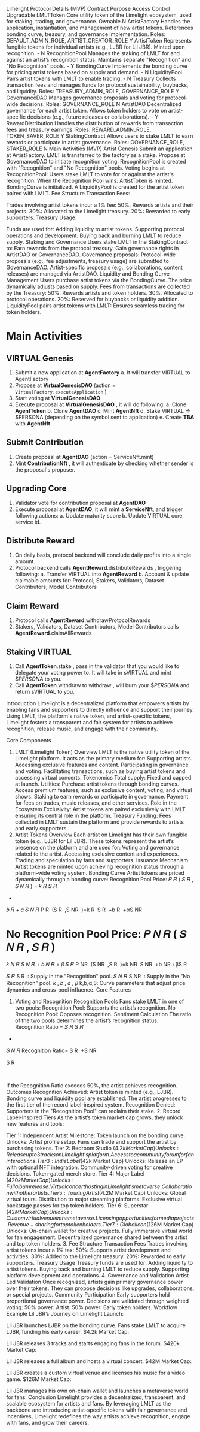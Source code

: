 Limelight Protocol Details (MVP)
Contract	Purpose	Access Control	Upgradable
LMLTToken	Core utility token of the Limelight ecosystem, used for staking, trading, and governance.	Ownable	N
ArtistFactory	Handles the application, instantiation, and management of new artist tokens. References bonding curve, treasury, and governance implementation.	Roles: DEFAULT_ADMIN_ROLE, ARTIST_CREATOR_ROLE	Y
ArtistToken	Represents fungible tokens for individual artists (e.g., LJBR for Lil JBR). Minted upon recognition.	-	N
RecognitionPool	Manages the staking of LMLT for and against an artist’s recognition status. Maintains separate "Recognition" and "No Recognition" pools.	-	Y
BondingCurve	Implements the bonding curve for pricing artist tokens based on supply and demand.	-	N
LiquidityPool	Pairs artist tokens with LMLT to enable trading.	-	N
Treasury	Collects transaction fees and manages funds for protocol sustainability, buybacks, and liquidity.	Roles: TREASURY_ADMIN_ROLE, GOVERNANCE_ROLE	Y
GovernanceDAO	Manages governance proposals and voting for protocol-wide decisions.	Roles: GOVERNANCE_ROLE	N
ArtistDAO	Decentralized governance for each artist token. Allows token holders to vote on artist-specific decisions (e.g., future releases or collaborations).	-	Y
RewardDistribution	Handles the distribution of rewards from transaction fees and treasury earnings.	Roles: REWARD_ADMIN_ROLE, TOKEN_SAVER_ROLE	Y
StakingContract	Allows users to stake LMLT to earn rewards or participate in artist governance.	Roles: GOVERNANCE_ROLE, STAKER_ROLE	N
Main Activities (MVP)
Artist Genesis
Submit an application at ArtistFactory.
LMLT is transferred to the factory as a stake.
Propose at GovernanceDAO to initiate recognition voting.
RecognitionPool is created with "Recognition" and "No Recognition" pools.
Voting begins at RecognitionPool:
Users stake LMLT to vote for or against the artist's recognition.
When the Recognition Pool wins:
ArtistToken is minted.
BondingCurve is initialized.
A LiquidityPool is created for the artist token paired with LMLT.
Fee Structure
Transaction Fees:

Trades involving artist tokens incur a 1% fee:
50%: Rewards artists and their projects.
30%: Allocated to the Limelight treasury.
20%: Rewarded to early supporters.
Treasury Usage:

Funds are used for:
Adding liquidity to artist tokens.
Supporting protocol operations and development.
Buying back and burning LMLT to reduce supply.
Staking and Governance
Users stake LMLT in the StakingContract to:
Earn rewards from the protocol treasury.
Gain governance rights in ArtistDAO or GovernanceDAO.
Governance proposals:
Protocol-wide proposals (e.g., fee adjustments, treasury usage) are submitted to GovernanceDAO.
Artist-specific proposals (e.g., collaborations, content releases) are managed via ArtistDAO.
Liquidity and Bonding Curve Management
Users purchase artist tokens via the BondingCurve.
The price dynamically adjusts based on supply.
Fees from transactions are collected by the Treasury:
50%: Rewards artists and token holders.
30%: Allocated to protocol operations.
20%: Reserved for buybacks or liquidity addition.
LiquidityPool pairs artist tokens with LMLT:
Ensures seamless trading for token holders.

# Main Activities
## VIRTUAL Genesis
1. Submit a new application at **AgentFactory** 
	a. It will transfer VIRTUAL to AgentFactory
2. Propose at **VirtualGenesisDAO** (action = ```VirtualFactory.executeApplication``` )
3. Start voting at **VirtualGenesisDAO**
4. Execute proposal at  **VirtualGenesisDAO**  , it will do following:
	a. Clone **AgentToken**
	b. Clone **AgentDAO**
	c. Mint **AgentNft**
	d. Stake VIRTUAL -> $PERSONA (depending on the symbol sent to application)
	e. Create **TBA** with **AgentNft**
	

## Submit Contribution
1. Create proposal at **AgentDAO** (action = ServiceNft.mint)
2. Mint **ContributionNft** , it will authenticate by checking whether sender is the proposal's proposer.


## Upgrading Core
1. Validator vote for contribution proposal at **AgentDAO**
2. Execute proposal at **AgentDAO**, it will mint a **ServiceNft**, and trigger following actions:
	a. Update maturity score
	b. Update VIRTUAL core service id.


## Distribute Reward
1. On daily basis, protocol backend will conclude daily profits into a single amount.
2. Protocol backend calls **AgentReward**.distributeRewards , triggering following:
	a. Transfer VIRTUAL into **AgentReward** 
	b. Account & update claimable amounts for: Protocol, Stakers, Validators, Dataset Contributors, Model Contributors
	
	
## Claim Reward
1. Protocol calls **AgentReward**.withdrawProtocolRewards
2. Stakers, Validators, Dataset Contributors, Model Contributors calls **AgentReward**.claimAllRewards


## Staking VIRTUAL
1. Call **AgentToken**.stake , pass in the validator that you would like to delegate your voting power to. It will take in sVIRTUAL and mint $*PERSONA* to you.
2. Call **AgentToken**.withdraw to withdraw , will burn your $*PERSONA* and return sVIRTUAL to you.


Introduction
Limelight is a decentralized platform that empowers artists by enabling fans and supporters to directly influence and support their journey. Using LMLT, the platform's native token, and artist-specific tokens, Limelight fosters a transparent and fair system for artists to achieve recognition, release music, and engage with their community.

Core Components
1. LMLT (Limelight Token)
Overview
LMLT is the native utility token of the Limelight platform.
It acts as the primary medium for:
Supporting artists.
Accessing exclusive features and content.
Participating in governance and voting.
Facilitating transactions, such as buying artist tokens and accessing virtual concerts.
Tokenomics
Total supply: Fixed and capped at launch.
Utilities:
Purchase artist tokens through bonding curves.
Access premium features, such as exclusive content, voting, and virtual shows.
Staking to earn rewards or participate in governance.
Payment for fees on trades, music releases, and other services.
Role in the Ecosystem
Exclusivity: Artist tokens are paired exclusively with LMLT, ensuring its central role in the platform.
Treasury Funding: Fees collected in LMLT sustain the platform and provide rewards to artists and early supporters.
2. Artist Tokens
Overview
Each artist on Limelight has their own fungible token (e.g., LJBR for Lil JBR).
These tokens represent the artist’s presence on the platform and are used for:
Voting and governance related to the artist.
Accessing exclusive content and experiences.
Trading and speculation by fans and supporters.
Issuance Mechanism
Artist tokens are minted upon achieving recognition status through a platform-wide voting system.
Bonding Curve
Artist tokens are priced dynamically through a bonding curve:
Recognition Pool Price:
𝑃
𝑅
(
𝑆
𝑅
,
𝑆
𝑁
𝑅
)
=
𝑘
𝑅
𝑆
𝑅
+
𝑏
𝑅
+
𝛼
𝑆
𝑁
𝑅
P 
R
​
 (S 
R
​
 ,S 
NR
​
 )=k 
R
​
 S 
R
​
 +b 
R
​
 +αS 
NR
​
 
No Recognition Pool Price:
𝑃
𝑁
𝑅
(
𝑆
𝑁
𝑅
,
𝑆
𝑅
)
=
𝑘
𝑁
𝑅
𝑆
𝑁
𝑅
+
𝑏
𝑁
𝑅
+
𝛽
𝑆
𝑅
P 
NR
​
 (S 
NR
​
 ,S 
R
​
 )=k 
NR
​
 S 
NR
​
 +b 
NR
​
 +βS 
R
​
 
𝑆
𝑅
S 
R
​
 : Supply in the "Recognition" pool.
𝑆
𝑁
𝑅
S 
NR
​
 : Supply in the "No Recognition" pool.
𝑘
,
𝑏
,
𝛼
,
𝛽
k,b,α,β: Curve parameters that adjust price dynamics and cross-pool influence.
Core Features
1. Voting and Recognition
Recognition Pools
Fans stake LMLT in one of two pools:
Recognition Pool: Supports the artist’s recognition.
No Recognition Pool: Opposes recognition.
Sentiment Calculation
The ratio of the two pools determines the artist’s recognition status:
Recognition Ratio
=
𝑆
𝑅
𝑆
𝑅
+
𝑆
𝑁
𝑅
Recognition Ratio= 
S 
R
​
 +S 
NR
​
 
S 
R
​
 
​
 
If the Recognition Ratio exceeds 50%, the artist achieves recognition.
Outcomes
Recognition Achieved:
Artist token is minted (e.g., LJBR).
Bonding curve and liquidity pool are established.
The artist progresses to the first tier of the record label-inspired system.
Recognition Denied:
Supporters in the "Recognition Pool" can reclaim their stake.
2. Record Label-Inspired Tiers
As the artist’s token market cap grows, they unlock new features and tools:

Tier 1: Independent Artist
Milestone: Token launch on the bonding curve.
Unlocks:
Artist profile setup.
Fans can trade and support the artist by purchasing tokens.
Tier 2: Bedroom Studio ($4.2k Market Cap)
Unlocks:
Release up to 3 tracks on Limelight’s platform.
Access to a community forum for fan interactions.
Tier 3: Indie Label ($42k Market Cap)
Unlocks:
Release an EP with optional NFT integration.
Community-driven voting for creative decisions.
Token-gated merch store.
Tier 4: Major Label ($420k Market Cap)
Unlocks:
Full album release.
Virtual concert hosting in Limelight’s metaverse.
Collaboration with other artists.
Tier 5: Touring Artist ($4.2M Market Cap)
Unlocks:
Global virtual tours.
Distribution to major streaming platforms.
Exclusive virtual backstage passes for top token holders.
Tier 6: Superstar ($42M Market Cap)
Unlocks:
Custom virtual venue in the metaverse.
Licensing opportunities for media projects.
Revenue-sharing for top token holders.
Tier 7: Global Icon ($126M Market Cap)
Unlocks:
On-chain wallet for creative projects.
Fully immersive virtual world for fan engagement.
Decentralized governance shared between the artist and top token holders.
3. Fee Structure
Transaction Fees
Trades involving artist tokens incur a 1% tax:
50%: Supports artist development and activities.
30%: Added to the Limelight treasury.
20%: Rewarded to early supporters.
Treasury Usage
Treasury funds are used for:
Adding liquidity to artist tokens.
Buying back and burning LMLT to reduce supply.
Supporting platform development and operations.
4. Governance and Validation
Artist-Led Validation
Once recognized, artists gain primary governance power over their tokens.
They can propose decisions like upgrades, collaborations, or special projects.
Community Participation
Early supporters hold proportional governance power.
Decisions are validated through weighted voting:
50% power: Artist.
50% power: Early token holders.
Workflow Example
Lil JBR’s Journey on Limelight
Launch:

Lil JBR launches LJBR on the bonding curve.
Fans stake LMLT to acquire LJBR, funding his early career.
$4.2k Market Cap:

Lil JBR releases 3 tracks and starts engaging fans in the forum.
$420k Market Cap:

Lil JBR releases a full album and hosts a virtual concert.
$42M Market Cap:

Lil JBR creates a custom virtual venue and licenses his music for a video game.
$126M Market Cap:

Lil JBR manages his own on-chain wallet and launches a metaverse world for fans.
Conclusion
Limelight provides a decentralized, transparent, and scalable ecosystem for artists and fans. By leveraging LMLT as the backbone and introducing artist-specific tokens with fair governance and incentives, Limelight redefines the way artists achieve recognition, engage with fans, and grow their careers.

